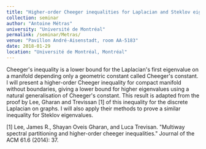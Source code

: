 ```yaml
---
title: "Higher-order Cheeger inequalities for Laplacian and Steklov eigenvalues"
collection: seminar
author: "Antoine Métras"
university: "Université de Montréal"
permalink: /seminar/Metras/
venue: "Pavillon André-Aisenstadt, room AA-5183"
date: 2018-01-29
location: "Université de Montréal, Montréal"
---
```


Cheeger's inequality is a lower bound for the Laplacian's first eigenvalue on a manifold depending only a geometric constant called Cheeger's constant. I will present a higher-order Cheeger inequality for compact manifold without boundaries, giving a lower bound for higher eigenvalues using a natural generalisation of Cheeger's constant. This result is adapted from the proof by Lee, Gharan and Trevissan [1] of this inequality for the discrete Laplacian on graphs. I will also apply their methods to prove a similar inequality for Steklov eigenvalues. 

[1] Lee, James R., Shayan Oveis Gharan, and Luca Trevisan. "Multiway spectral partitioning and higher-order cheeger inequalities." Journal of the ACM 61.6 (2014): 37.
